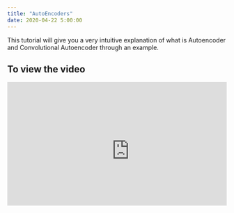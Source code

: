 ```yaml
---
title: "AutoEncoders"
date: 2020-04-22 5:00:00
---
```


This tutorial will give you a very intuitive explanation of what is Autoencoder and Convolutional Autoencoder through an example.


## To view the video

<div style="position: relative; padding-bottom: 56.25%; height: 0; overflow: hidden;">
  <iframe width="560" height="315" src="https://www.youtube.com/embed/FOqDY5NJFeI" frameborder="0" allow="accelerometer; autoplay; encrypted-media; gyroscope; picture-in-picture" allowfullscreen></iframe>
</div>


<a href="https://www.youtube.com/watch?v=FOqDY5NJFeI"  class="btn btn-info" role="button" target="_blank"> <i class="fa fa-youtube fa-2x" aria-hidden="true"></i></a> <a href="https://github.com/udaykiranreddykondreddy/Code-for-learn-machinelearning/tree/master/autoencoders"  class="btn btn-info" role="button" target="_blank"> <i class="fa fa-github fa-2x" aria-hidden="true"></i></a>
